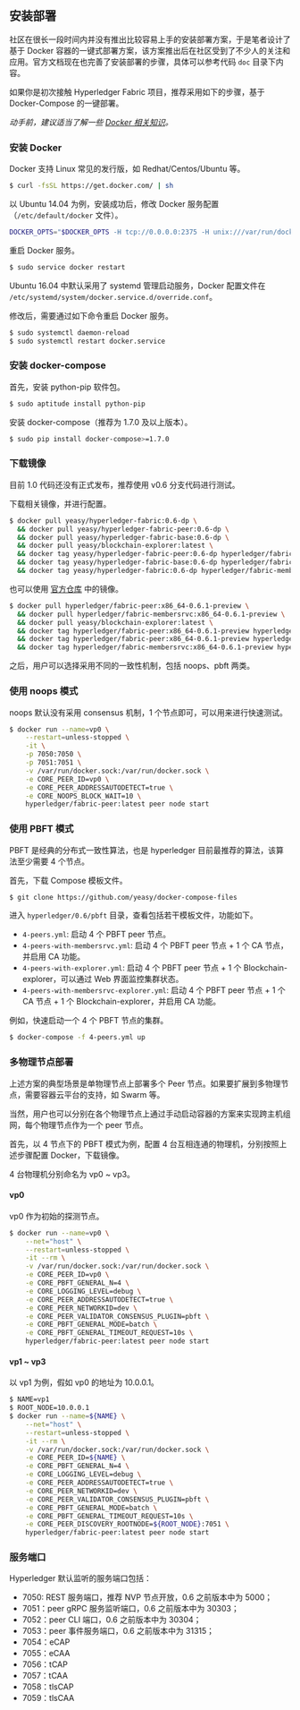 ## 安装部署

社区在很长一段时间内并没有推出比较容易上手的安装部署方案，于是笔者设计了基于 Docker 容器的一键式部署方案，该方案推出后在社区受到了不少人的关注和应用。官方文档现在也完善了安装部署的步骤，具体可以参考代码 `doc` 目录下内容。

如果你是初次接触 Hyperledger Fabric 项目，推荐采用如下的步骤，基于 Docker-Compose 的一键部署。

*动手前，建议适当了解一些 [Docker 相关知识](https://github.com/yeasy/docker_practice)。*

### 安装 Docker

Docker 支持 Linux 常见的发行版，如 Redhat/Centos/Ubuntu 等。

```sh
$ curl -fsSL https://get.docker.com/ | sh
```

以 Ubuntu 14.04 为例，安装成功后，修改 Docker 服务配置（`/etc/default/docker` 文件）。

```sh
DOCKER_OPTS="$DOCKER_OPTS -H tcp://0.0.0.0:2375 -H unix:///var/run/docker.sock --api-cors-header='*'"
```

重启 Docker 服务。

```sh
$ sudo service docker restart
```
Ubuntu 16.04 中默认采用了 systemd 管理启动服务，Docker 配置文件在 `/etc/systemd/system/docker.service.d/override.conf`。

修改后，需要通过如下命令重启 Docker 服务。

```sh
$ sudo systemctl daemon-reload
$ sudo systemctl restart docker.service
```

### 安装 docker-compose

首先，安装 python-pip 软件包。

```sh
$ sudo aptitude install python-pip
```

安装 docker-compose（推荐为 1.7.0 及以上版本）。

```sh
$ sudo pip install docker-compose>=1.7.0
```

### 下载镜像

目前 1.0 代码还没有正式发布，推荐使用 v0.6 分支代码进行测试。

下载相关镜像，并进行配置。

```sh
$ docker pull yeasy/hyperledger-fabric:0.6-dp \
  && docker pull yeasy/hyperledger-fabric-peer:0.6-dp \
  && docker pull yeasy/hyperledger-fabric-base:0.6-dp \
  && docker pull yeasy/blockchain-explorer:latest \
  && docker tag yeasy/hyperledger-fabric-peer:0.6-dp hyperledger/fabric-peer \
  && docker tag yeasy/hyperledger-fabric-base:0.6-dp hyperledger/fabric-baseimage \
  && docker tag yeasy/hyperledger-fabric:0.6-dp hyperledger/fabric-membersrvc
```

也可以使用 [官方仓库](https://hub.docker.com/u/hyperledger/) 中的镜像。

```sh
$ docker pull hyperledger/fabric-peer:x86_64-0.6.1-preview \
  && docker pull hyperledger/fabric-membersrvc:x86_64-0.6.1-preview \
  && docker pull yeasy/blockchain-explorer:latest \
  && docker tag hyperledger/fabric-peer:x86_64-0.6.1-preview hyperledger/fabric-peer \
  && docker tag hyperledger/fabric-peer:x86_64-0.6.1-preview hyperledger/fabric-baseimage \
  && docker tag hyperledger/fabric-membersrvc:x86_64-0.6.1-preview hyperledger/fabric-membersrvc
```

之后，用户可以选择采用不同的一致性机制，包括 noops、pbft 两类。

### 使用 noops 模式
noops 默认没有采用 consensus 机制，1 个节点即可，可以用来进行快速测试。

```sh
$ docker run --name=vp0 \
    --restart=unless-stopped \
    -it \
    -p 7050:7050 \
    -p 7051:7051 \
    -v /var/run/docker.sock:/var/run/docker.sock \
    -e CORE_PEER_ID=vp0 \
    -e CORE_PEER_ADDRESSAUTODETECT=true \
    -e CORE_NOOPS_BLOCK_WAIT=10 \
    hyperledger/fabric-peer:latest peer node start
```

### 使用 PBFT 模式

PBFT 是经典的分布式一致性算法，也是 hyperledger 目前最推荐的算法，该算法至少需要 4 个节点。

首先，下载 Compose 模板文件。

```sh
$ git clone https://github.com/yeasy/docker-compose-files
```

进入 `hyperledger/0.6/pbft` 目录，查看包括若干模板文件，功能如下。

* `4-peers.yml`: 启动 4 个 PBFT peer 节点。
* `4-peers-with-membersrvc.yml`: 启动 4 个 PBFT peer 节点 + 1 个 CA 节点，并启用 CA 功能。
* `4-peers-with-explorer.yml`: 启动 4 个 PBFT peer 节点 + 1 个 Blockchain-explorer，可以通过 Web 界面监控集群状态。
* `4-peers-with-membersrvc-explorer.yml`: 启动 4 个 PBFT peer 节点 + 1 个 CA 节点 + 1 个 Blockchain-explorer，并启用 CA 功能。

例如，快速启动一个 4 个 PBFT 节点的集群。

```sh
$ docker-compose -f 4-peers.yml up
```

### 多物理节点部署

上述方案的典型场景是单物理节点上部署多个 Peer 节点。如果要扩展到多物理节点，需要容器云平台的支持，如 Swarm 等。

当然，用户也可以分别在各个物理节点上通过手动启动容器的方案来实现跨主机组网，每个物理节点作为一个 peer 节点。

首先，以 4 节点下的 PBFT 模式为例，配置 4 台互相连通的物理机，分别按照上述步骤配置 Docker，下载镜像。

4 台物理机分别命名为 vp0 ~ vp3。

#### vp0

vp0 作为初始的探测节点。

```sh
$ docker run --name=vp0 \
    --net="host" \
    --restart=unless-stopped \
    -it --rm \
    -v /var/run/docker.sock:/var/run/docker.sock \
    -e CORE_PEER_ID=vp0 \
    -e CORE_PBFT_GENERAL_N=4 \
    -e CORE_LOGGING_LEVEL=debug \
    -e CORE_PEER_ADDRESSAUTODETECT=true \
    -e CORE_PEER_NETWORKID=dev \
    -e CORE_PEER_VALIDATOR_CONSENSUS_PLUGIN=pbft \
    -e CORE_PBFT_GENERAL_MODE=batch \
    -e CORE_PBFT_GENERAL_TIMEOUT_REQUEST=10s \
    hyperledger/fabric-peer:latest peer node start
```

#### vp1 ~ vp3

以 vp1 为例，假如 vp0 的地址为 10.0.0.1。

```sh
$ NAME=vp1
$ ROOT_NODE=10.0.0.1
$ docker run --name=${NAME} \
    --net="host" \
    --restart=unless-stopped \
    -it --rm \
    -v /var/run/docker.sock:/var/run/docker.sock \
    -e CORE_PEER_ID=${NAME} \
    -e CORE_PBFT_GENERAL_N=4 \
    -e CORE_LOGGING_LEVEL=debug \
    -e CORE_PEER_ADDRESSAUTODETECT=true \
    -e CORE_PEER_NETWORKID=dev \
    -e CORE_PEER_VALIDATOR_CONSENSUS_PLUGIN=pbft \
    -e CORE_PBFT_GENERAL_MODE=batch \
    -e CORE_PBFT_GENERAL_TIMEOUT_REQUEST=10s \
    -e CORE_PEER_DISCOVERY_ROOTNODE=${ROOT_NODE}:7051 \
    hyperledger/fabric-peer:latest peer node start
```

### 服务端口
Hyperledger 默认监听的服务端口包括：

* 7050: REST 服务端口，推荐 NVP 节点开放，0.6 之前版本中为 5000；
* 7051：peer gRPC 服务监听端口，0.6 之前版本中为 30303；
* 7052：peer CLI 端口，0.6 之前版本中为 30304；
* 7053：peer 事件服务端口，0.6 之前版本中为 31315；
* 7054：eCAP
* 7055：eCAA
* 7056：tCAP
* 7057：tCAA
* 7058：tlsCAP
* 7059：tlsCAA
